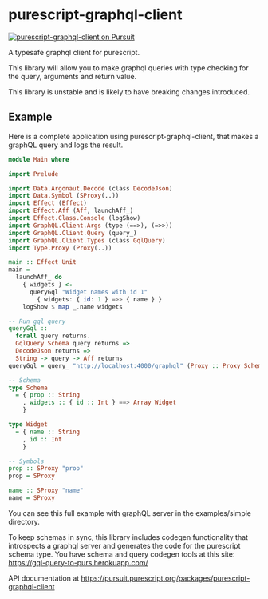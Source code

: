 # purescript-graphql-client

<a href="https://pursuit.purescript.org/packages/purescript-graphql-client">
  <img src="https://pursuit.purescript.org/packages/purescript-graphql-client/badge"
       alt="purescript-graphql-client on Pursuit">
  </img>
</a>

A typesafe graphql client for purescript. 

This library will allow you to make graphql queries with type checking for the query, arguments and return value. 

This library is unstable and is likely to have breaking changes introduced.

## Example

Here is a complete application using purescript-graphql-client, that makes a graphQL query and logs the result.

```purescript
module Main where

import Prelude

import Data.Argonaut.Decode (class DecodeJson)
import Data.Symbol (SProxy(..))
import Effect (Effect)
import Effect.Aff (Aff, launchAff_)
import Effect.Class.Console (logShow)
import GraphQL.Client.Args (type (==>), (=>>))
import GraphQL.Client.Query (query_)
import GraphQL.Client.Types (class GqlQuery)
import Type.Proxy (Proxy(..))

main :: Effect Unit
main =
  launchAff_ do
    { widgets } <-
      queryGql "Widget names with id 1"
        { widgets: { id: 1 } =>> { name } }
    logShow $ map _.name widgets

-- Run gql query
queryGql ::
  forall query returns.
  GqlQuery Schema query returns =>
  DecodeJson returns =>
  String -> query -> Aff returns
queryGql = query_ "http://localhost:4000/graphql" (Proxy :: Proxy Schema) 

-- Schema
type Schema
  = { prop :: String
    , widgets :: { id :: Int } ==> Array Widget
    }

type Widget
  = { name :: String
    , id :: Int
    }

-- Symbols 
prop :: SProxy "prop"
prop = SProxy

name :: SProxy "name"
name = SProxy
```

You can see this full example with graphQL server in the examples/simple directory.

To keep schemas in sync, this library includes codegen functionality that introspects a graphql server and generates the code for the purescript schema type. You have schema and query codegen tools at this site: https://gql-query-to-purs.herokuapp.com/

API documentation at https://pursuit.purescript.org/packages/purescript-graphql-client